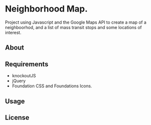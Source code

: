 # Neighborhood Map.
  Project using Javascript and the Google Maps API to create a map of a neighboorhod, and a list of mass transit stops and some locations of interest.
  
## About


## Requirements
- knockoutJS
- jQuery
- Foundation CSS and Foundations Icons.

## Usage

## License
